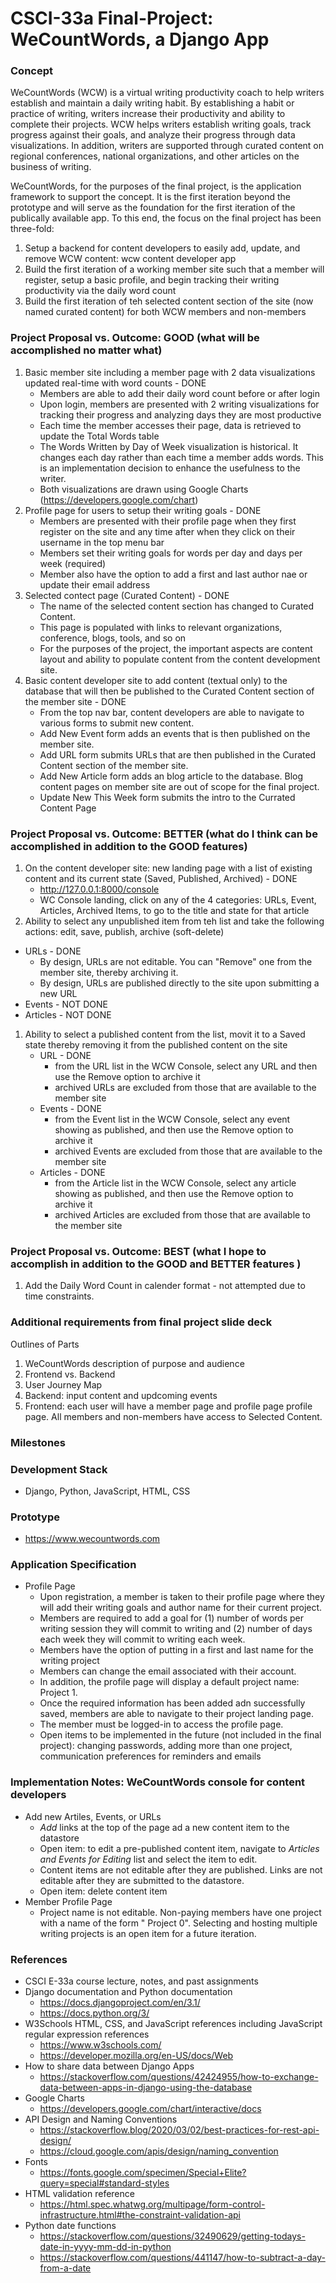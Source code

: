 # CSCI-33a Final-Project: WeCountWords, a Django App

### Concept
WeCountWords (WCW) is a virtual writing productivity coach to help writers establish and maintain a daily writing habit. By establishing a habit or practice of writing, writers increase their productivity and ability to complete their projects. WCW helps writers establish writing goals, track progress against their goals, and analyze their progress through data visualizations. In addition, writers are supported through curated content on regional conferences, national organizations, and other articles on the business of writing.

WeCountWords, for the purposes of the final project, is the application framework to support the concept. It is the first iteration beyond the prototype and will serve as the foundation for the first iteration of the publically available app. To this end, the focus on the final project has been three-fold:
1. Setup a backend for content developers to easily add, update, and remove WCW content: wcw content developer app
1. Build the first iteration of a working member site such that a member will register, setup a basic profile, and begin tracking their writing productivity via the daily word count
1. Build the first iteration of teh selected content section of the site (now named curated content) for both WCW members and non-members

### Project Proposal vs. Outcome: GOOD (what will be accomplished no matter what)
1. Basic member site including a member page with 2 data visualizations updated real-time with word counts - DONE
   - Members are able to add their daily word count before or after login
   - Upon login, members are presented with 2 writing visualizations for tracking their progress and analyzing days they are most productive
   - Each time the member accesses their page, data is retrieved to update the Total Words table
   - The Words Written by Day of Week visualization is historical. It changes each day rather than each time a member adds words. This is an implementation decision to enhance the usefulness to the writer.
   - Both visualizations are drawn using Google Charts (https://developers.google.com/chart)
1. Profile page for users to setup their writing goals - DONE
   - Members are presented with their profile page when they first register on the site and any time after when they click on their username in the top menu bar
   - Members set their writing goals for words per day and days per week (required)
   - Member also have the option to add a first and last author nae or update their email address
1. Selected contect page (Curated Content) - DONE
   - The name of the selected content section has changed to Curated Content.
   - This page is populated with links to relevant organizations, conference, blogs, tools, and so on
   - For the purposes of the project, the important aspects are content layout and ability to populate content from the content development site. 
1. Basic content developer site to add content (textual only) to the database that will then be published to the Curated Content section of the member site - DONE
   - From the top nav bar, content developers are able to navigate to various forms to submit new content. 
   - Add New Event form adds an events that is then published on the member site.
   - Add URL form submits URLs that are then published in the Curated Content section of the member site.
   - Add New Article form adds an blog article to the database. Blog content pages on member site are out of scope for the final project.
   - Update New This Week form submits the intro to the Currated Content Page
  
### Project Proposal vs. Outcome: BETTER (what do I think can be accomplished in addition to the GOOD features)
1. On the content developer site: new landing page with a list of existing content and its current state (Saved, Published, Archived) - DONE
   - http://127.0.0.1:8000/console
   - WC Console landing, click on any of the 4 categories: URLs, Event, Articles, Archived Items, to go to the title and state for that article
1. Ability to select any unpublished item from teh list and take the following actions: edit, save, publish, archive (soft-delete)
  - URLs - DONE
    - By design, URLs are not editable. You can "Remove" one from the member site, thereby archiving it.
    - By design, URLs are published directly to the site upon submitting a new URL
  - Events - NOT DONE
  - Articles - NOT DONE
1. Ability to select a published content from the list, movit it to a Saved state thereby removing it from the published content on the site
   - URL - DONE
     - from the URL list in the WCW Console, select any URL and then use the Remove option to archive it
     - archived URLs are excluded from those that are available to the member site
   - Events - DONE
     - from the Event list in the WCW Console, select any event showing as published, and then use the Remove option to archive it
     - archived Events are excluded from those that are available to the member site
   - Articles - DONE
     - from the Article list in the WCW Console, select any article showing as published, and then use the Remove option to archive it
     - archived Articles are excluded from those that are available to the member site
  
### Project Proposal vs. Outcome: BEST (what I hope to accomplish in addition to the GOOD and BETTER features )
1.  Add the Daily Word Count in calender format -  not attempted due to time constraints. 

### Additional requirements from final project slide deck


Outlines of Parts
1. WeCountWords description of purpose and audience
1. Frontend vs. Backend
1. User Journey Map
1. Backend: input content and updcoming events
1. Frontend: each user will have a member page and profile page profile page. All members and non-members have access to Selected Content.

### Milestones

### Development Stack
* Django, Python, JavaScript, HTML, CSS

### Prototype
* https://www.wecountwords.com

### Application Specification
* Profile Page
  - Upon registration, a member is taken to their profile page where they will add their writing goals and author name for their current project.
  - Members are required to add a goal for (1) number of words per writing session they will commit to writing and (2) number of days each week they will commit to writing each week.
  - Members have the option of putting in a first and last name for the writing project
  - Members can change the email associated with their account.
  - In addition, the profile page will display a default project name: <username> Project 1.
  - Once the required information has been added adn successfully saved, members are able to navigate to their project landing page.
  - The member must be logged-in to access the profile page.
  - Open items to be implemented in the future (not included in the final project): changing passwords, adding more than one project, communication preferences for reminders and emails

### Implementation Notes: WeCountWords console for content developers
* Add new Artiles, Events, or URLs
  - _Add_ links at the top of the page ad a new content item to the datastore
  - Open item: to edit a pre-published content item, navigate to _Articles and Events for Editing_ list and select the item to edit. 
  - Content items are not editable after they are published. Links are not editable after they are submitted to the datastore.
  - Open item: delete content item
* Member Profile Page
  - Project name is not editable. Non-paying members have one project with a name of the form "<username> Project 0". Selecting and hosting multiple writing projects is an open item for a future iteration.
   

### References
* CSCI E-33a course lecture, notes, and past assignments
* Django documentation and Python documentation
  - https://docs.djangoproject.com/en/3.1/
  - https://docs.python.org/3/
* W3Schools HTML, CSS, and JavaScript references including JavaScript regular expression references
  - https://www.w3schools.com/
  - https://developer.mozilla.org/en-US/docs/Web
* How to share data between Django Apps
  - https://stackoverflow.com/questions/42424955/how-to-exchange-data-between-apps-in-django-using-the-database
* Google Charts
  - https://developers.google.com/chart/interactive/docs
* API Design and Naming Conventions
  - https://stackoverflow.blog/2020/03/02/best-practices-for-rest-api-design/
  - https://cloud.google.com/apis/design/naming_convention
* Fonts
  - https://fonts.google.com/specimen/Special+Elite?query=special#standard-styles
* HTML validation reference
  - https://html.spec.whatwg.org/multipage/form-control-infrastructure.html#the-constraint-validation-api
* Python date functions
  - https://stackoverflow.com/questions/32490629/getting-todays-date-in-yyyy-mm-dd-in-python
  - https://stackoverflow.com/questions/441147/how-to-subtract-a-day-from-a-date
